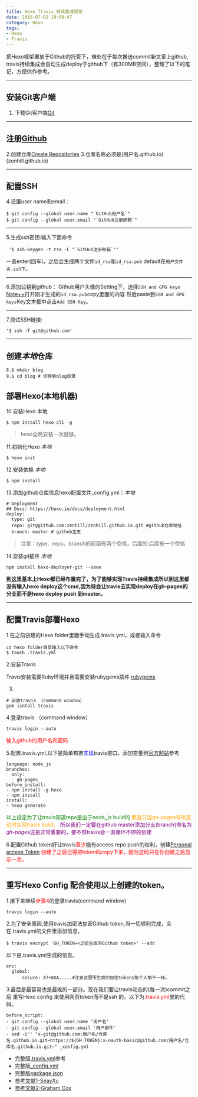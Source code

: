 ```yaml
---
title: Hexo_Travis_持续集成博客
date: 2016-07-02 19:09:47
category: Hexo
tags:
- Hexo
- Travis
---
```

把Hexo框架置放于Github的托管下，难处在于每次推送commit新文章上github,
travis持续集成会自动生成deploy于github下（有300MB空间），整理了以下的笔记，方便供作参考。

---

## 安装Git客户端
1. 下载Git客户端[Git](https://git-scm.com/)

---
## 注册[Github](https://github.com/)
2.创建仓库[Create Repositories](https://github.com/new)
3.仓库名称必须是(用户名.github.io)(zenhill.github.io)

---
## 配置SSH
4.设置user name和email：
```Git
$ git config --global user.name "`GitHub用户名`"
$ git config --global user.email "`GitHub注册邮箱`"
```
<!-- more -->

---
 5.生成ssh密钥:输入下面命令
```Git
 '$ ssh-keygen -t rsa -C "`GitHub注册邮箱`"'
```
 一直enter(回车)，之后会生成两个文件`id_rsa`和`id_rsa.pub`
 default在`用户文件夹.ssh下`。

---
 6.添加公钥到github：
 Github用户头像的Setting下，选择`SSH and GPG keys`·
 [Note++](https://notepad-plus-plus.org/)打开刚才生成的`id_rsa.pub`copy里面的内容
 然后paste到`SSH and GPG keys`Key文本框中点击`Add SSH Key`。

 ---
7.测试SSH链接:
```Git
'$ ssh -T git@github.com'
```
---
## 创建*本地*仓库
```Git
8.$ mkdir blog
9.$ cd blog # 切换到blog目录
```

## 部署Hexo(本地机器)
10.安装Hexo 本地
```Git
$ npm install hexo-cli -g
```
<blockquote>
hexo全局安装一次就够。
</blockquote>

11.初始化Hexo *本地*
```Git
$ hexo init
```
12.安装依赖 *本地*
```Git
$ npm install
```
13.添加github仓库信息hexo配置文件_config.yml：*本地*
```
# Deployment
## Docs: https://hexo.io/docs/deployment.html
deploy:
  type: git
  repo: git@github.com:zenhill/zenhill.github.io.git #github仓库地址
  branch: master # github主支
```
<blockquote>
注意：type、repo、branch的前面有两个空格，后面的:后面有一个空格
</blockquote>

14.安装git插件 *本地*
```
npm install hexo-deployer-git --save
```

**到这里基本上Hexo都已经布置完了，为了能够实现Travis持续集成所以到这里都没有输入hexo deploy这个cmd,因为待会让travis去实现deploy在gh-pages的分支而不是hexo deploy push 到master。**

---
## 配置Travis部署Hexo
1.在之前创建的Hexo folder里面手动生成.travis.yml，或者输入命令
```
cd hexo folder目录输入以下命令
$ touch .travis.yml
```
2.安装Travis

Travis安装需要Ruby环境并且需要安装rubygems插件
[rubygems](http://rubyinstaller.org/downloads/)

3.
```
# 安装travis （command window）
gem isntall travis
```
4.登录travis （command window）
```
travis login --auto
```
<font color=red>输入github的用户名和密码</font>

5.配置.travis.yml,以下是简单布置<font color =blue>实现</font>travis接口。添加变量到[官方网站](https://docs.travis-ci.com/)参考
```
language: node_js
branches:
  only:
  - gh-pages
before_install:
- npm install -g hexo
- npm install
install:
- hexo generate
```
<font color=green>以上设定为了让travis知道repo是出于node_js build的</font>
<font color=orange>而且只当gh-pages有所变动时实现travis build。</font>
<font color=purple>所以我们一定要在github master添加分支(branch)命名为*gh-pages*这是非常重要的，要不然travis会一直循环不停的创建</font>

6.配置Github token好让travis<font color=red>至少</font>能有access repo push的权利，创建[Personal access Token](https://github.com/settings/tokens)
<font color=red>创建了之后记得把token码copy下来，因为这码只在你创建之后显示一次。</font>

---
## 重写Hexo Config 配合使用以上创建的token。

1.接下来继续<font color=red>步骤4</font>的登录travis(command window)
```
travis login --auto
```
2.为了安全原因,使用travis加密法加密Github token,当一切顺利完成，会在.travis.yml的文件里添加信息。
```
$ travis encrypt 'GH_TOKEN=<之前生成的Github token>' --add
```
以下是.travis.yml生成的信息。
```
env:
  global:
      secure: X7+8XA.....#注意这里所生成的加密tokens每个人都不一样。
```

3.最后是最容易也是最难的一部分。现在我们要让travis动态的(每一次)commit之后
重写Hexo config 来使用网页token而不是ssh 的。以下为<font color=red>.travis.yml</font>里的代码。
```
before_script:
- git config --global user.name '用户名'
- git config --global user.email '用户邮件'
- sed -i'' "s~git@github.com:用户名/仓库名.github.io.git~https://${GH_TOKEN}:x-oauth-basic@github.com/用户名/仓库名.github.io.git~" _config.yml
```
- 完整版[.travis.yml](https://github.com/zenhill/zenhill.github.io/blob/gh-pages/.travis.yml)参考
- 完整版[_config.yml](https://github.com/zenhill/zenhill.github.io/blob/gh-pages/_config.yml)
- 完整版[package.json](https://github.com/zenhill/zenhill.github.io/blob/gh-pages/package.json)
- [参考文献1-SeayXu](http://www.jianshu.com/p/f4cc5866946b)
- [参考文献2-Graham Cox](http://sazzer.github.io/blog/2015/05/04/Deploying-Hexo-to-Github-Pages-with-Travis/)
